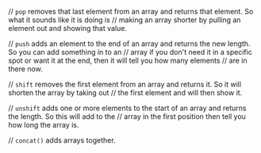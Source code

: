 // `pop` removes that last element from an array and returns that element.  So what it sounds like it is doing is
// making an array shorter by pulling an element out and showing that value.

// `push` adds an element to the end of an array and returns the new length.  So you can add something in to an
// array if you don't need it in a specific spot or want it at the end, then it will tell you how many elements
// are in there now.

// `shift` removes the first element from an array and returns it.  So it will shorten the array by taking out
// the first element and will then show it.

// `unshift` adds one or more elements to the start of an array and returns the length.  So this will add to the
// array in the first position then tell you how long the array is.

// `concat()` adds arrays together.
